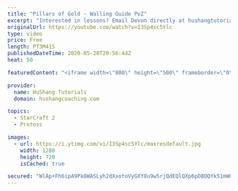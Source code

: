 ```yaml
---
title: "Pillars of Gold - Walling Guide PvZ"
excerpt: "Interested in lessons? Email Devon directly at hushangtutorials@outlook.com ------------------------------------------------------------------------------------------------------- Want to support HuShang Tutorials directly? Patreon is a website where you can contribute a monthly donation that will help"
originalUrl: https://youtube.com/watch?v=I3Sp4sc5Ylc
type: video
price: Free
length: PT3M41S
publishedDateTime: 2020-05-28T20:56:44Z
heat: 50

featuredContent: "<iframe width=\"800\" height=\"500\" frameborder=\"0\" src=\"https://www.youtube.com/embed/I3Sp4sc5Ylc\" allow=\"accelerometer; autoplay; encrypted-media; gyroscope; picture-in-picture\" allowfullscreen></iframe>"

provider:
  name: HuShang Tutorials
  domain: hushangcoaching.com

topics:
  - StarCraft 2
  - Protoss

images:
  - url: https://i.ytimg.com/vi/I3Sp4sc5Ylc/maxresdefault.jpg
    width: 1280
    height: 720
    isCached: true

secured: "WlAp+Fh6ipA9Pk8WASLyh2dXxotoVyGXY8u9w5rjQdEQlQXp6pD8DQYk51mWG2ZClvic+bgsMCrtnjwvjlnNCSBN7k+nXJdlPOKaarVwicLTgwXoSmnG/a+G1v+Du0KK0/IJPLP8y1PYG4R8r2NryHWhffH4DlwcX5zJsUMbj4cAzCmh61kG5qh8PraPsgaGiMRy2eGybxRnIK1PZL8ToCeWKleVvWN1CbmYWS+0MIPUpqxe/q/JkEGwV+BMpNYUroIvYJg4+WVPEyLBKIjqDUie66ZmlYneGFmGwuxVh62MtXj8j0/A9w84uVnSg4E2ZjjzIx+EsK+7/4ItPWQgv3yLtJwisgErxv30i8P+LS7P84NxAp4MCh5PTFy8anH79z0kDy7O7+AeTt9cg4aoFG2xe0OEES0b4Xvu/fYgU/8=;3quRW2+AZcnwOsBVjkNOlg=="
---
```


